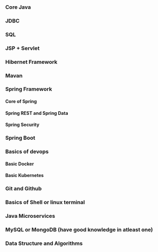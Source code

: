 ### Core Java
### JDBC
### SQL
### JSP + Servlet
### Hibernet Framework
### Mavan
### Spring Framework
#### Core of Spring
#### Spring REST and Spring Data
#### Spring Security
### Spring Boot
### Basics of devops
#### Basic Docker
#### Basic Kubernetes
### Git and Github
### Basics of Shell or linux terminal
### Java Microservices
### MySQL or MongoDB (have good knowledge in atleast one)
### Data Structure and Algorithms

